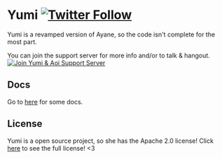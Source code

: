 # Yumi [![Twitter Follow](https://img.shields.io/twitter/follow/AyaneDiscord.svg?style=social&label=Follow)]()
Yumi is a revamped version of Ayane, so the code isn't complete for the most part.

You can join the support server for more info and/or to talk & hangout.
[![Join Yumi & Aoi Support Server](https://discordapp.com/api/guilds/332957805432799243/embed.png?style=banner3)](https://discord.gg/T2pyUvf)

## Docs
Go to [here](https://github.com/YumiBot/Yumi/wiki) for some docs.

## License
Yumi is a open source project, so she has the Apache 2.0 license!
Click [here](https://github.com/YumiBot/Yumi/blob/master/LICENSE) to see the full license! <3
